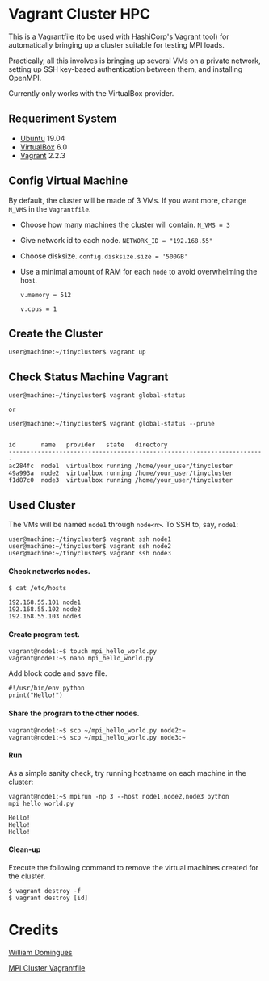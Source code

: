 # Vagrant Cluster HPC

This is a Vagrantfile (to be used with HashiCorp's [Vagrant](https://app.vagrantup.com/boxes/search) tool) for automatically bringing up a cluster suitable for testing MPI loads.

Practically, all this involves is bringing up several VMs on a private network, setting up SSH key-based authentication between them, and installing OpenMPI.

Currently only works with the VirtualBox provider.

## Requeriment System
- [Ubuntu](https://ubuntu.com/) 19.04
- [VirtualBox](https://www.virtualbox.org/) 6.0
- [Vagrant](https://app.vagrantup.com/boxes/search) 2.2.3

## Config Virtual Machine
By default, the cluster will be made of 3 VMs. 
If you want more, change ```N_VMS``` in the ```Vagrantfile```.

- Choose how many machines the cluster will contain.
    ```N_VMS = 3```

- Give network id to each node.
    ```NETWORK_ID = "192.168.55"```

- Choose disksize.
    ```config.disksize.size = '500GB'```

- Use a minimal amount of RAM for each ```node``` to avoid overwhelming the host.
    
    ```v.memory = 512```

	```v.cpus = 1```


## Create the Cluster

    user@machine:~/tinycluster$ vagrant up

##  Check Status Machine Vagrant

    user@machine:~/tinycluster$ vagrant global-status
    
    or
    
    user@machine:~/tinycluster$ vagrant global-status --prune


    id       name   provider   state   directory                           
    -----------------------------------------------------------------------
    ac284fc  node1  virtualbox running /home/your_user/tinycluster              
    49a993a  node2  virtualbox running /home/your_user/tinycluster              
    f1d87c0  node3  virtualbox running /home/your_user/tinycluster


## Used Cluster

The VMs will be named ```node1``` through ```node<n>```. To SSH to, say, ```node1```:

    user@machine:~/tinycluster$ vagrant ssh node1
    user@machine:~/tinycluster$ vagrant ssh node2
    user@machine:~/tinycluster$ vagrant ssh node3

#### Check networks nodes.

    $ cat /etc/hosts
    
    192.168.55.101 node1
    192.168.55.102 node2
    192.168.55.103 node3


#### Create program test.

    vagrant@node1:~$ touch mpi_hello_world.py
    vagrant@node1:~$ nano mpi_hello_world.py

Add block code and save file.

    #!/usr/bin/env python
    print("Hello!")

#### Share the program to the other nodes.

    vagrant@node1:~$ scp ~/mpi_hello_world.py node2:~
    vagrant@node1:~$ scp ~/mpi_hello_world.py node3:~

#### Run
As a simple sanity check, try running hostname on each machine in the cluster:

    vagrant@node1:~$ mpirun -np 3 --host node1,node2,node3 python mpi_hello_world.py

    Hello!
    Hello!
    Hello!

#### Clean-up
Execute the following command to remove the virtual machines created for the cluster.

    $ vagrant destroy -f
    $ vagrant destroy [id]

# Credits

[William Domingues](#)

[MPI Cluster Vagrantfile](https://github.com/mrahtz/mpi-vagrant)